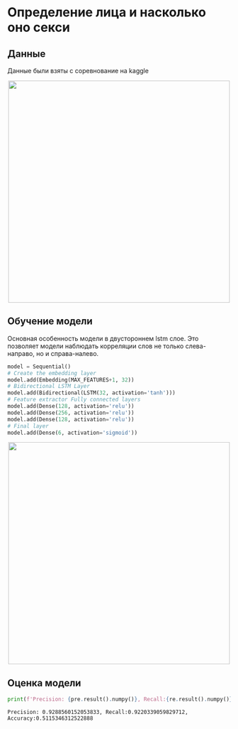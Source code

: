 # Определение лица и насколько оно секси

## Данные
Данные были взяты с соревнование на kaggle
<p align="center">
<img width=500 src= "https://www.kaggle.com/competitions/jigsaw-toxic-comment-classification-challenge/overview"/>
</p>


## Обучение модели

Основная особенность модели в двустороннем lstm слое. Это позволяет модели наблюдать корреляции слов не только слева-направо, но и справа-налево.

```python
model = Sequential()
# Create the embedding layer 
model.add(Embedding(MAX_FEATURES+1, 32))
# Bidirectional LSTM Layer
model.add(Bidirectional(LSTM(32, activation='tanh')))
# Feature extractor Fully connected layers
model.add(Dense(128, activation='relu'))
model.add(Dense(256, activation='relu'))
model.add(Dense(128, activation='relu'))
# Final layer 
model.add(Dense(6, activation='sigmoid'))
```

<p align="center">
<img width=500 src= "https://user-images.githubusercontent.com/38643187/244715459-625d7a1d-05b2-429a-bb34-bbf0cf73fd54.png"/>
</p>

## Оценка модели

```python
print(f'Precision: {pre.result().numpy()}, Recall:{re.result().numpy()}, Accuracy:{acc.result().numpy()}')
```

    Precision: 0.9288560152053833, Recall:0.9220339059829712, Accuracy:0.5115346312522888
    

